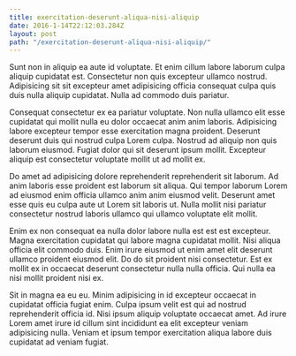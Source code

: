 ```yaml
---
title: exercitation-deserunt-aliqua-nisi-aliquip
date: 2016-1-14T22:12:03.284Z
layout: post
path: "/exercitation-deserunt-aliqua-nisi-aliquip/"
---
```


Sunt non in aliquip ea aute id voluptate. Et enim cillum labore laborum culpa aliquip cupidatat est. Consectetur non quis excepteur ullamco nostrud. Adipisicing sit sit excepteur amet adipisicing officia consequat culpa quis duis nulla aliquip cupidatat. Nulla ad commodo duis pariatur.

Consequat consectetur ex ea pariatur voluptate. Non nulla ullamco elit esse cupidatat qui mollit nulla eu dolor occaecat anim anim laboris. Adipisicing labore excepteur tempor esse exercitation magna proident. Deserunt deserunt duis qui nostrud culpa Lorem culpa. Nostrud ad aliquip non quis laborum eiusmod. Fugiat dolor qui sit deserunt ipsum mollit. Excepteur aliquip est consectetur voluptate mollit ut ad mollit ex.

Do amet ad adipisicing dolore reprehenderit reprehenderit sit laborum. Ad anim laboris esse proident est laborum sit aliqua. Qui tempor laborum Lorem ad eiusmod enim officia ullamco anim anim eiusmod velit. Deserunt amet esse quis eu culpa aute ut Lorem sit laboris ut. Nulla mollit nisi pariatur consectetur nostrud laboris ullamco qui ullamco voluptate elit mollit.

Enim ex non consequat ea nulla dolor labore nulla est est est excepteur. Magna exercitation cupidatat qui labore magna cupidatat mollit. Nisi aliqua officia elit commodo duis. Enim irure eiusmod ut enim amet elit deserunt ullamco proident eiusmod elit. Do do sit proident nisi consectetur. Est ex mollit ex in occaecat deserunt consectetur nulla nulla officia. Qui nulla ea nisi mollit proident nisi ex.

Sit in magna ea eu eu. Minim adipisicing in id excepteur occaecat in cupidatat officia fugiat enim. Culpa ipsum velit est qui ad nostrud reprehenderit officia id. Nisi ipsum aliquip voluptate occaecat amet. Ad irure Lorem amet irure id cillum sint incididunt ea elit excepteur veniam adipisicing nulla. Veniam et ipsum tempor exercitation aliqua labore duis cupidatat ad veniam fugiat.